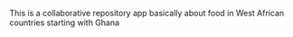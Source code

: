 This is a collaborative repository app basically about food in West African countries starting with Ghana
